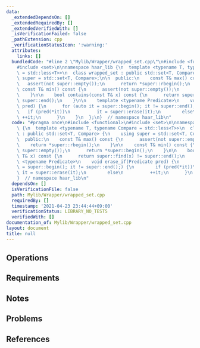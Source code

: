 ```yaml
---
data:
  _extendedDependsOn: []
  _extendedRequiredBy: []
  _extendedVerifiedWith: []
  _isVerificationFailed: false
  _pathExtension: cpp
  _verificationStatusIcon: ':warning:'
  attributes:
    links: []
  bundledCode: "#line 2 \"Mylib/Wrapper/wrapped_set.cpp\"\n#include <functional>\n\
    #include <set>\n\nnamespace haar_lib {\n  template <typename T, typename Compare\
    \ = std::less<T>>\n  class wrapped_set : public std::set<T, Compare> {\n    using\
    \ super = std::set<T, Compare>;\n\n  public:\n    const T& max() const {\n   \
    \   assert(not super::empty());\n      return *super::rbegin();\n    }\n\n   \
    \ const T& min() const {\n      assert(not super::empty());\n      return *super::begin();\n\
    \    }\n\n    bool contains(const T& x) const {\n      return super::find(x) !=\
    \ super::end();\n    }\n\n    template <typename Predicate>\n    void erase_if(Predicate\
    \ pred) {\n      for (auto it = super::begin(); it != super::end();) {\n     \
    \   if (pred(*it))\n          it = super::erase(it);\n        else\n         \
    \ ++it;\n      }\n    }\n  };\n}  // namespace haar_lib\n"
  code: "#pragma once\n#include <functional>\n#include <set>\n\nnamespace haar_lib\
    \ {\n  template <typename T, typename Compare = std::less<T>>\n  class wrapped_set\
    \ : public std::set<T, Compare> {\n    using super = std::set<T, Compare>;\n\n\
    \  public:\n    const T& max() const {\n      assert(not super::empty());\n  \
    \    return *super::rbegin();\n    }\n\n    const T& min() const {\n      assert(not\
    \ super::empty());\n      return *super::begin();\n    }\n\n    bool contains(const\
    \ T& x) const {\n      return super::find(x) != super::end();\n    }\n\n    template\
    \ <typename Predicate>\n    void erase_if(Predicate pred) {\n      for (auto it\
    \ = super::begin(); it != super::end();) {\n        if (pred(*it))\n         \
    \ it = super::erase(it);\n        else\n          ++it;\n      }\n    }\n  };\n\
    }  // namespace haar_lib\n"
  dependsOn: []
  isVerificationFile: false
  path: Mylib/Wrapper/wrapped_set.cpp
  requiredBy: []
  timestamp: '2021-04-23 23:44:44+09:00'
  verificationStatus: LIBRARY_NO_TESTS
  verifiedWith: []
documentation_of: Mylib/Wrapper/wrapped_set.cpp
layout: document
title: null
---
```


## Operations

## Requirements

## Notes

## Problems

## References
